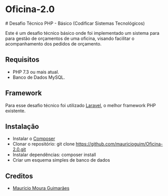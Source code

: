 # Oficina-2.0

﻿# Desafio Técnico PHP - Básico
 (Codificar Sistemas Tecnológicos)

Este é um desafio técnico básico onde foi implementado um sistema para para gestão de orçamentos de uma oficina, visando facilitar o acompanhamento dos pedidos de orçamento.

## Requisitos

* PHP 7.3 ou mais atual.
* Banco de Dados MySQL.

## Framework

Para esse desafio técnico foi utilizado [Laravel](http://laravel.com), o melhor framework PHP existente.

## Instalação

* Instalar o [Composer](https://getcomposer.org/download)
* Clonar o repositório: git clone https://github.com/mauricioguim/Oficina-2.0.git
* Instalar dependências: composer install
* Criar um esquema simples de banco de dados

## Creditos

* [Maurício Moura Guimarães](https://github.com/mauricioguim)
